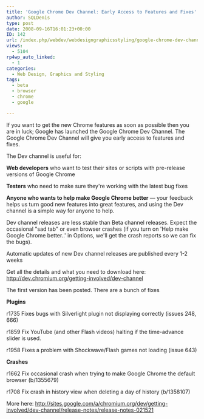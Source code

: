 ```yaml
---
title: 'Google Chrome Dev Channel: Early Access to Features and Fixes'
author: SQLDenis
type: post
date: 2008-09-16T16:01:23+00:00
ID: 142
url: /index.php/webdev/webdesigngraphicsstyling/google-chrome-dev-channel-early-access-t/
views:
  - 5104
rp4wp_auto_linked:
  - 1
categories:
  - Web Design, Graphics and Styling
tags:
  - beta
  - browser
  - chrome
  - google

---
```

If you want to get the new Chrome features as soon as possible then you are in luck; Google has launched the Google Chrome Dev Channel. The Google Chrome Dev Channel will give you early access to features and fixes.

The Dev channel is useful for:
  
**Web developers** who want to test their sites or scripts with pre-release versions of Google Chrome
  
**Testers** who need to make sure they're working with the latest bug fixes
  
**Anyone who wants to help make Google Chrome better** — your feedback helps us turn good new features into great features, and using the Dev channel is a simple way for anyone to help.

Dev channel releases are less stable than Beta channel releases. Expect the occasional "sad tab" or even browser crashes (if you turn on 'Help make Google Chrome better..' in Options, we'll get the crash reports so we can fix the bugs).

Automatic updates of new Dev channel releases are published every 1-2 weeks

Get all the details and what you need to download here: http://dev.chromium.org/getting-involved/dev-channel

The first version has been posted. There are a bunch of fixes
  
**Plugins**
  
r1735 Fixes bugs with Silverlight plugin not displaying correctly (issues 248, 666)
  
r1859 Fix YouTube (and other Flash videos) halting if the time-advance slider is used.
  
r1958 Fixes a problem with Shockwave/Flash games not loading (issue 643)

**Crashes**
  
r1662 Fix occasional crash when trying to make Google Chrome the default browser (b/1355679)
  
r1708 Fix crash in history view when deleting a day of history (b/1358107)

More here: http://sites.google.com/a/chromium.org/dev/getting-involved/dev-channel/release-notes/release-notes-021521